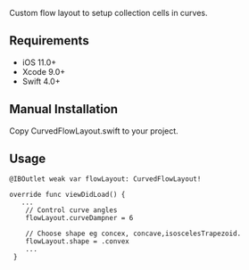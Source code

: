 Custom flow layout to setup collection cells in curves.

## Requirements
- iOS 11.0+ 
- Xcode 9.0+
- Swift 4.0+

## Manual Installation
Copy CurvedFlowLayout.swift to your project.

## Usage
    @IBOutlet weak var flowLayout: CurvedFlowLayout!
    
    override func viewDidLoad() {
       ...
        // Control curve angles
        flowLayout.curveDampner = 6
        
        // Choose shape eg concex, concave,isoscelesTrapezoid.
        flowLayout.shape = .convex
        ...
     }

